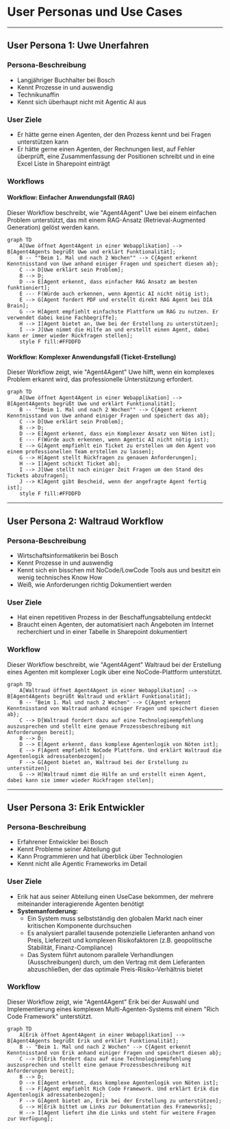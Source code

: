 # User Personas und Use Cases

---

## User Persona 1: Uwe Unerfahren

### Persona-Beschreibung

- Langjähriger Buchhalter bei Bosch
- Kennt Prozesse in und auswendig
- Technikunaffin
- Kennt sich überhaupt nicht mit Agentic AI aus

### User Ziele

- Er hätte gerne einen Agenten, der den Prozess kennt und bei Fragen unterstützen kann
- Er hätte gerne einen Agenten, der Rechnungen liest, auf Fehler überprüft, eine Zusammenfassung der Positionen schreibt und in eine Excel Liste in Sharepoint einträgt

### Workflows

#### Workflow: Einfacher Anwendungsfall (RAG)

Dieser Workflow beschreibt, wie "Agent4Agent" Uwe bei einem einfachen Problem unterstützt, das mit einem RAG-Ansatz (Retrieval-Augmented Generation) gelöst werden kann.

```mermaid
graph TD
    A[Uwe öffnet Agent4Agent in einer Webapplikation] --> B[Agent4Agents begrüßt Uwe und erklärt Funktionalität];
    B -- ""Beim 1. Mal und nach 2 Wochen"" --> C{Agent erkennt Kenntnisstand von Uwe anhand einiger Fragen und speichert diesen ab};
    C --> D[Uwe erklärt sein Problem];
    B --> D;
    D --> E[Agent erkennt, dass einfacher RAG Ansatz am besten funktioniert];
    E --- F(Würde auch erkennen, wenn Agentic AI nicht nötig ist);
    E --> G[Agent fordert PDF und erstellt direkt RAG Agent bei DIA Brain];
    G --> H[Agent empfiehlt einfachste Plattform um RAG zu nutzen. Er verwendet dabei keine Fachbegriffe];
    H --> I[Agent bietet an, Uwe bei der Erstellung zu unterstützen];
    I --> J[Uwe nimmt die Hilfe an und erstellt einen Agent, dabei kann er immer wieder Rückfragen stellen];
    style F fill:#FFDDFD
```

#### Workflow: Komplexer Anwendungsfall (Ticket-Erstellung)

Dieser Workflow zeigt, wie "Agent4Agent" Uwe hilft, wenn ein komplexes Problem erkannt wird, das professionelle Unterstützung erfordert.

```mermaid
graph TD
    A[Uwe öffnet Agent4Agent in einer Webapplikation] --> B[Agent4Agents begrüßt Uwe und erklärt Funktionalität];
    B -- ""Beim 1. Mal und nach 2 Wochen"" --> C{Agent erkennt Kenntnisstand von Uwe anhand einiger Fragen und speichert das ab};
    C --> D[Uwe erklärt sein Problem];
    B --> D;
    D --> E[Agent erkennt, dass ein Komplexer Ansatz von Nöten ist];
    E --- F(Würde auch erkennen, wenn Agentic AI nicht nötig ist);
    E --> G[Agent empfiehlt ein Ticket zu erstellen um den Agent von einem professionellen Team erstellen zu lassen];
    G --> H[Agent stellt Rückfragen zu genauen Anforderungen];
    H --> I[Agent schickt Ticket ab];
    I --> J[Uwe stellt nach einiger Zeit Fragen um den Stand des Tickets abzufragen];
    J --> K[Agent gibt Bescheid, wenn der angefragte Agent fertig ist];
    style F fill:#FFDDFD
```

---

## User Persona 2: Waltraud Workflow

### Persona-Beschreibung

- Wirtschaftsinformatikerin bei Bosch
- Kennt Prozesse in und auswendig
- Kennt sich ein bisschen mit NoCode/LowCode Tools aus und besitzt ein wenig technisches Know How
- Weiß, wie Anforderungen richtig Dokumentiert werden

### User Ziele

- Hat einen repetitiven Prozess in der Beschaffungsabteilung entdeckt
- Braucht einen Agenten, der automatisiert nach Angeboten im Internet recherchiert und in einer Tabelle in Sharepoint dokumentiert

### Workflow

Dieser Workflow beschreibt, wie "Agent4Agent" Waltraud bei der Erstellung eines Agenten mit komplexer Logik über eine NoCode-Plattform unterstützt.

```mermaid
graph TD
    A[Waltraud öffnet Agent4Agent in einer Webapplikation] --> B[Agent4Agents begrüßt Waltraud und erklärt Funktionalität];
    B -- "Beim 1. Mal und nach 2 Wochen" --> C{Agent erkennt Kenntnisstand von Waltraud anhand einiger Fragen und speichert diesen ab};
    C --> D[Waltraud fordert dazu auf eine Technologieempfehlung auszusprechen und stellt eine genaue Prozessbeschreibung mit Anforderungen bereit];
    B --> D;
    D --> E[Agent erkennt, dass komplexe Agentenlogik von Nöten ist];
    E --> F[Agent empfiehlt NoCode Plattform. Und erklärt Waltraud die Agentenlogik adressatenbezogen];
    F --> G[Agent bietet an, Waltraud bei der Erstellung zu unterstützen];
    G --> H[Waltraud nimmt die Hilfe an und erstellt einen Agent, dabei kann sie immer wieder Rückfragen stellen];
```

---

## User Persona 3: Erik Entwickler

### Persona-Beschreibung

- Erfahrener Entwickler bei Bosch
- Kennt Probleme seiner Abteilung gut
- Kann Programmieren und hat überblick über Technologien
- Kennt nicht alle Agentic Frameworks im Detail

### User Ziele

- Erik hat aus seiner Abteilung einen UseCase bekommen, der mehrere miteinander interagierende Agenten benötigt
- **Systemanforderung:**
  - Ein System muss selbstständig den globalen Markt nach einer kritischen Komponente durchsuchen
  - Es analysiert parallel tausende potenzielle Lieferanten anhand von Preis, Lieferzeit und komplexen Risikofaktoren (z.B. geopolitische Stabilität, Finanz-Compliance)
  - Das System führt autonom parallele Verhandlungen (Ausschreibungen) durch, um den Vertrag mit dem Lieferanten abzuschließen, der das optimale Preis-Risiko-Verhältnis bietet

### Workflow

Dieser Workflow zeigt, wie "Agent4Agent" Erik bei der Auswahl und Implementierung eines komplexen Multi-Agenten-Systems mit einem "Rich Code Framework" unterstützt.

```mermaid
graph TD
    A[Erik öffnet Agent4Agent in einer Webapplikation] --> B[Agent4Agents begrüßt Erik und erklärt Funktionalität];
    B -- "Beim 1. Mal und nach 2 Wochen" --> C{Agent erkennt Kenntnisstand von Erik anhand einiger Fragen und speichert diesen ab};
    C --> D[Erik fordert dazu auf eine Technologieempfehlung auszusprechen und stellt eine genaue Prozessbeschreibung mit Anforderungen bereit];
    B --> D;
    D --> E[Agent erkennt, dass komplexe Agentenlogik von Nöten ist];
    E --> F[Agent empfiehlt Rich Code Framework. Und erklärt Erik die Agentenlogik adressatenbezogen];
    F --> G[Agent bietet an, Erik bei der Erstellung zu unterstützen];
    G --> H[Erik bittet um Links zur Dokumentation des Frameworks];
    H --> I[Agent liefert ihm die Links und steht für weitere Fragen zur Verfügung];
```
